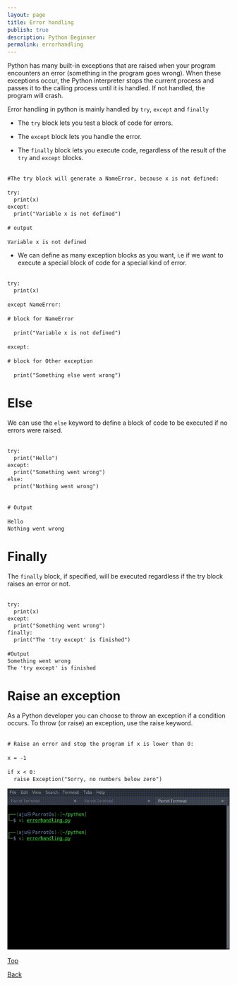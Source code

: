 ```yaml
---
layout: page
title: Error handling
publish: true
description: Python Beginner
permalink: errorhandling
---
```


Python has many built-in exceptions that are raised when your program encounters an error (something in the program goes wrong). When these exceptions occur, the Python interpreter stops the current process and passes it to the calling process until it is handled. If not handled, the program will crash.

Error handling in python is mainly handled by `try`, `except` and `finally`

- The `try` block lets you test a block of code for errors.

- The `except` block lets you handle the error.

- The `finally` block lets you execute code, regardless of the result of the `try` and `except` blocks.

```python3

#The try block will generate a NameError, because x is not defined:

try:
  print(x)
except:
  print("Variable x is not defined")

# output

Variable x is not defined

```

- We can define as many exception blocks as you want, i.e if we want to execute a special block of code for a special kind of error.

```python3

try:
  print(x)

except NameError:

# block for NameError

  print("Variable x is not defined")

except:

# block for Other exception

  print("Something else went wrong")

```

# Else

We can use the `else` keyword to define a block of code to be executed if no errors were raised.

```print3

try:
  print("Hello")
except:
  print("Something went wrong")
else:
  print("Nothing went wrong")


# Output

Hello
Nothing went wrong
```

# Finally

The `finally` block, if specified, will be executed regardless if the try block raises an error or not.

```python3

try:
  print(x)
except:
  print("Something went wrong")
finally:
  print("The 'try except' is finished")

#Output
Something went wrong
The 'try except' is finished
```

# Raise an exception

As a Python developer you can choose to throw an exception if a condition occurs. To throw (or raise) an exception, use the raise keyword.

```python3

# Raise an error and stop the program if x is lower than 0:

x = -1

if x < 0:
  raise Exception("Sorry, no numbers below zero")

```

![Exceptions](/Beginner/error.gif)

[Top](#)

[Back](/python_beginner)